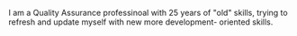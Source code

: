 I am a Quality Assurance professinoal with 25 years of "old" skills, trying to refresh and update myself with new more development- oriented skills.
